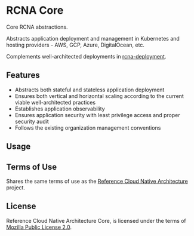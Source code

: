 # RCNA Core

Core RCNA abstractions.

Abstracts application deployment and management in Kubernetes and hosting providers - AWS, GCP, Azure, DigitalOcean, etc.

Complements well-architected deployments in [rcna-deployment](../rcna-deployment).

## Features

 - Abstracts both stateful and stateless application deployment
 - Ensures both vertical and horizontal scaling according to the current viable well-architected practices
 - Establishes application observability
 - Ensures application security with least privilege access and proper security audit
 - Follows the existing organization management conventions

## Usage

## Terms of Use

Shares the same terms of use as the [Reference Cloud Native Architecture](../README.md#terms-of-use) project.

## License

Reference Cloud Native Architecture Core, is licensed under the terms of [Mozilla Public License 2.0](../LICENSE).
